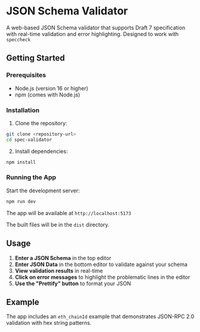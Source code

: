 # JSON Schema Validator

A web-based JSON Schema validator that supports Draft 7 specification with real-time validation and error highlighting.  Designed to work with `speccheck` 

## Getting Started

### Prerequisites

- Node.js (version 16 or higher)
- npm (comes with Node.js)

### Installation

1. Clone the repository:
```bash
git clone <repository-url>
cd spec-validator
```

2. Install dependencies:
```bash
npm install
```

### Running the App

Start the development server:

```bash
npm run dev
```

The app will be available at `http://localhost:5173`

The built files will be in the `dist` directory.

## Usage

1. **Enter a JSON Schema** in the top editor
2. **Enter JSON Data** in the bottom editor to validate against your schema
3. **View validation results** in real-time
4. **Click on error messages** to highlight the problematic lines in the editor
5. **Use the "Prettify" button** to format your JSON

## Example

The app includes an `eth_chainId` example that demonstrates JSON-RPC 2.0 validation with hex string patterns.
